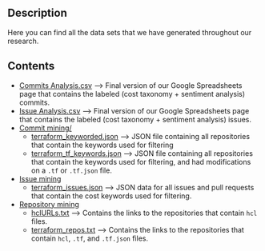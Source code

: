 ## Description

Here you can find all the data sets that we have generated throughout our research.

## Contents

- [Commits Analysis.csv](https://github.com/Max593/Mining-and-Analysis-of-Cost-related-Decisions-in-Cloud-Infrastructures/blob/main/datasets/Commits%20Analysis.csv) --> Final version of our Google Spreadsheets page that contains the labeled (cost taxonomy + sentiment analysis) commits.
- [Issue Analysis.csv](https://github.com/Max593/Mining-and-Analysis-of-Cost-related-Decisions-in-Cloud-Infrastructures/blob/main/datasets/Issue%20Analysis.csv) --> Final version of our Google Spreadsheets page that contains the labeled (cost taxonomy + sentiment analysis) issues.
- [Commit mining/](https://github.com/Max593/Mining-and-Analysis-of-Cost-related-Decisions-in-Cloud-Infrastructures/tree/main/datasets/Commit%20Mining)
  - [terraform_keyworded.json](https://github.com/Max593/Mining-and-Analysis-of-Cost-related-Decisions-in-Cloud-Infrastructures/blob/main/datasets/Commit%20Mining/terraform_keyworded.json) --> JSON file containing all repositories that contain the keywords used for filtering
  - [terraform_tf_keywords.json](https://github.com/Max593/Mining-and-Analysis-of-Cost-related-Decisions-in-Cloud-Infrastructures/blob/main/datasets/Commit%20Mining/terraform_tf_keywords.json) --> JSON file containing all repositories that contain the keywords used for filtering, and had modifications on a ```.tf``` or ```.tf.json``` file.
- [Issue mining](https://github.com/Max593/Mining-and-Analysis-of-Cost-related-Decisions-in-Cloud-Infrastructures/tree/main/datasets/Issue%20Mining)
  - [terraform_issues.json](https://github.com/Max593/Mining-and-Analysis-of-Cost-related-Decisions-in-Cloud-Infrastructures/blob/main/datasets/Issue%20Mining/terraform_issues.json) --> JSON data for all issues and pull requests that contain the cost keywords used for filtering.
- [Repository mining](https://github.com/Max593/Mining-and-Analysis-of-Cost-related-Decisions-in-Cloud-Infrastructures/tree/main/datasets/Repository%20Mining)
  - [hclURLs.txt](https://github.com/Max593/Mining-and-Analysis-of-Cost-related-Decisions-in-Cloud-Infrastructures/blob/main/datasets/Repository%20Mining/hclURLs.txt) --> Contains the links to the repositories that contain ```hcl``` files.
  - [terraform_repos.txt](https://github.com/Max593/Mining-and-Analysis-of-Cost-related-Decisions-in-Cloud-Infrastructures/blob/main/datasets/Repository%20Mining/terraform_repos.txt) --> Contains the links to the repositories that contain ```hcl```, ```.tf```, and ```.tf.json``` files.
